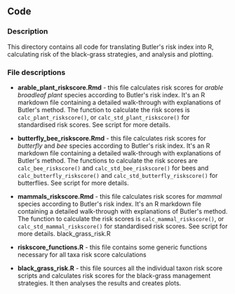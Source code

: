 ## Code

### Description
This directory contains all code for translating Butler's risk index into R, calculating risk of the black-grass strategies, and analysis and plotting.

### File descriptions

- **arable_plant_riskscore.Rmd** - this file calculates risk scores for *arable broadleaf plant* species according to Butler's risk index. It's an R markdown file containing a detailed walk-through with explanations of Butler's method. The function to calculate the risk scores is `calc_plant_riskscore()`, or `calc_std_plant_riskscore()` for standardised risk scores. See script for more details.

- **butterfly_bee_riskscore.Rmd** - this file calculates risk scores for *butterfly* and *bee* species according to Butler's risk index. It's an R markdown file containing a detailed walk-through with explanations of Butler's method. The functions to calculate the risk scores are `calc_bee_riskscore()` and `calc_std_bee_riskscore()` for bees and `calc_butterfly_riskscore()` and `calc_std_butterfly_riskscore()` for butterflies. See script for more details.

- **mammals_riskscore.Rmd** - this file calculates risk scores for *mammal* species according to Butler's risk index. It's an R markdown file containing a detailed walk-through with explanations of Butler's method. The function to calculate the risk scores is `calc_mammal_riskscore()`, or `calc_std_mammal_riskscore()` for standardised risk scores. See script for more details.
black_grass_risk.R          

- **riskscore_functions.R** - this file contains some generic functions necessary for all taxa risk score calculations

- **black_grass_risk.R** - this file sources all the individual taxon risk score scripts and calculates risk scores for the black-grass management strategies. It then analyses the results and creates plots.
